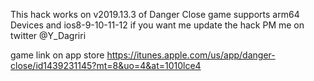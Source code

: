 This hack works on v2019.13.3 of Danger Close game supports arm64 Devices and ios8-9-10-11-12
if you want me update the hack PM me on twitter @Y_Dagriri

game link on app store https://itunes.apple.com/us/app/danger-close/id1439231145?mt=8&uo=4&at=1010lce4
